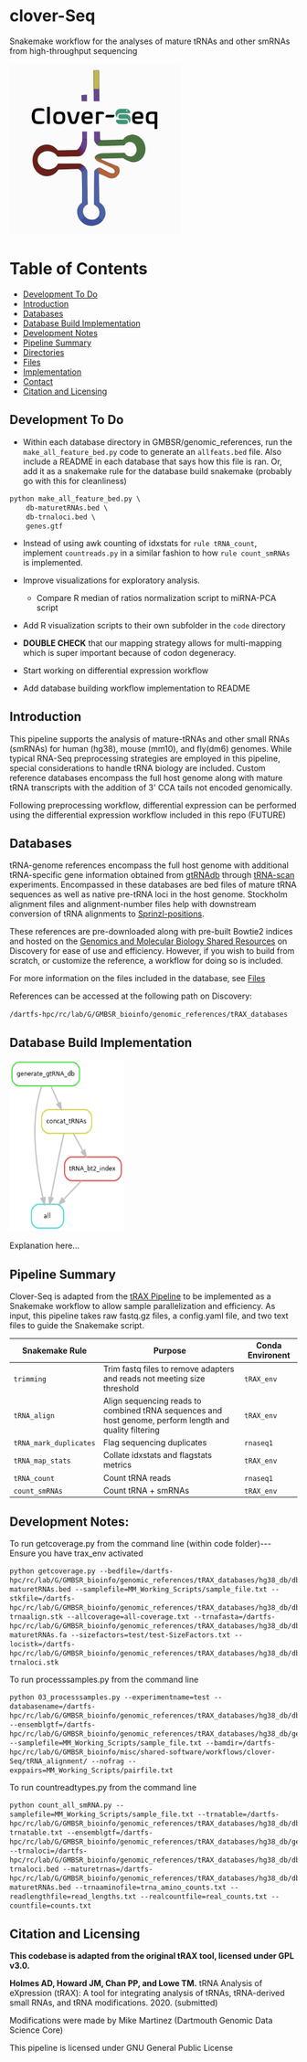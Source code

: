# clover-Seq
Snakemake workflow for the analyses of mature tRNAs and other smRNAs from high-throughput sequencing


<img src="img/CloverSeq_Logo.png" alt="Description" width="300" height="300"/>

# Table of Contents
- [Development To Do](#development_to_do)
- [Introduction](#introduction)
- [Databases](#databases)
- [Database Build Implementation](#database_build_implementation)
- [Development Notes](#development_notes)
- [Pipeline Summary](#pipeline_summary)
- [Directories](#directories)
- [Files](#files)
- [Implementation](#implementation)
- [Contact](#contact)
- [Citation and Licensing](#citation_and_licensing)


## Development To Do
- Within each database directory in GMBSR/genomic_references, run the `make_all_feature_bed.py` code to generate an `allfeats.bed` file. Also include a README in each database that says how this file is ran.
Or, add it as a snakemake rule for the database build snakemake (probably go with this for cleanliness)

```shell
python make_all_feature_bed.py \
    db-maturetRNAs.bed \
    db-trnaloci.bed \
    genes.gtf
```

- Instead of using awk counting of idxstats for `rule tRNA_count`, implement `countreads.py` in a similar fashion to how `rule count_smRNAs` is implemented.

- Improve visualizations for exploratory analysis. 
    - Compare R median of ratios normalization script to miRNA-PCA script

- Add R visualization scripts to their own subfolder in the `code` directory

- **DOUBLE CHECK** that our mapping strategy allows for multi-mapping which is super important because of codon degeneracy.

- Start working on differential expression workflow

- Add database building workflow implementation to README

## Introduction
This pipeline supports the analysis of mature-tRNAs and other small RNAs (smRNAs) for human (hg38), mouse (mm10), and fly(dm6) genomes. While typical RNA-Seq preprocessing strategies are employed in this pipeline, special considerations to handle tRNA biology are included. Custom reference databases encompass the full host genome along with mature tRNA transcripts with the addition of 3' CCA tails not encoded genomically. 

Following preprocessing workflow, differential expression can be performed using the differential expression workflow included in this repo (FUTURE)


## Databases
tRNA-genome references encompass the full host genome with additional tRNA-specific gene information obtained from [gtRNAdb](https://gtrnadb.ucsc.edu) through [tRNA-scan](https://lowelab.ucsc.edu/tRNAscan-SE/) experiments. Encompassed in these databases are bed files of mature tRNA sequences as well as native pre-tRNA loci in the host genome. Stockholm alignment files and alignment-number files help with downstream conversion of tRNA alignments to [Sprinzl-positions](http://polacek.dcbp.unibe.ch/publications/Holmes%20et%20al_tDR%20nomenclature_Nat.Meth_2023.pdf). 

These references are pre-downloaded along with pre-built Bowtie2 indices and hosted on the [Genomics and Molecular Biology Shared Resources](https://geiselmed.dartmouth.edu/gsr/) on Discovery for ease of use and efficiency. However, if you wish to build from scratch, or customize the reference, a workflow for doing so is included. 

For more information on the files included in the database, see [Files](#files)

References can be accessed at the following path on Discovery: 

`/dartfs-hpc/rc/lab/G/GMBSR_bioinfo/genomic_references/tRAX_databases`

## Database Build Implementation
<img src="img/database_rulegraph.png" alt="Description" width="200" height="300"/>

Explanation here...



## Pipeline Summary
Clover-Seq is adapted from the [tRAX Pipeline](https://github.com/UCSC-LoweLab/tRAX) to be implemented as a Snakemake workflow to allow sample parallelization and efficiency. As input, this pipeline takes raw fastq.gz files, a config.yaml file, and two text files to guide the Snakemake script.

|Snakemake Rule|Purpose|Conda Environent|
|--------------|-------|----------------|
|`trimming`|Trim fastq files to remove adapters and reads not meeting size threshold|`tRAX_env`|
|`tRNA_align`|Align sequencing reads to combined tRNA sequences and host genome, perform length and quality filtering|`tRAX_env`|
|`tRNA_mark_duplicates`|Flag sequencing duplicates|`rnaseq1`|
|`tRNA_map_stats`|Collate idxstats and flagstats metrics|`tRAX_env`|
|`tRNA_count`|Count tRNA reads|`rnaseq1`|
|`count_smRNAs`|Count tRNA + smRNAs|`tRAX_env`|



## Development Notes:

To run getcoverage.py from the command line (within code folder)--- Ensure you have trax_env activated
```shell
python getcoverage.py --bedfile=/dartfs-hpc/rc/lab/G/GMBSR_bioinfo/genomic_references/tRAX_databases/hg38_db/db-maturetRNAs.bed --samplefile=MM_Working_Scripts/sample_file.txt --stkfile=/dartfs-hpc/rc/lab/G/GMBSR_bioinfo/genomic_references/tRAX_databases/hg38_db/db-trnaalign.stk --allcoverage=all-coverage.txt --trnafasta=/dartfs-hpc/rc/lab/G/GMBSR_bioinfo/genomic_references/tRAX_databases/hg38_db/db-maturetRNAs.fa --sizefactors=test/test-SizeFactors.txt --locistk=/dartfs-hpc/rc/lab/G/GMBSR_bioinfo/genomic_references/tRAX_databases/hg38_db/db-trnaloci.stk 
```

To run processsamples.py from the command line
```shell
python 03_processsamples.py --experimentname=test --databasename=/dartfs-hpc/rc/lab/G/GMBSR_bioinfo/genomic_references/tRAX_databases/hg38_db/db --ensemblgtf=/dartfs-hpc/rc/lab/G/GMBSR_bioinfo/genomic_references/tRAX_databases/hg38_db/genes.gtf --samplefile=MM_Working_Scripts/sample_file.txt --bamdir=/dartfs-hpc/rc/lab/G/GMBSR_bioinfo/misc/shared-software/workflows/clover-Seq/tRNA_alignment/ --nofrag --exppairs=MM_Working_Scripts/pairfile.txt

```

To run countreadtypes.py from the command line
```shell
python count_all_smRNA.py --samplefile=MM_Working_Scripts/sample_file.txt --trnatable=/dartfs-hpc/rc/lab/G/GMBSR_bioinfo/genomic_references/tRAX_databases/hg38_db/db-trnatable.txt --ensemblgtf=/dartfs-hpc/rc/lab/G/GMBSR_bioinfo/genomic_references/tRAX_databases/hg38_db/genes.gtf --trnaloci=/dartfs-hpc/rc/lab/G/GMBSR_bioinfo/genomic_references/tRAX_databases/hg38_db/db-trnaloci.bed --maturetrnas=/dartfs-hpc/rc/lab/G/GMBSR_bioinfo/genomic_references/tRAX_databases/hg38_db/db-maturetRNAs.bed --trnaaminofile=trna_amino_counts.txt --readlengthfile=read_lengths.txt --realcountfile=real_counts.txt --countfile=counts.txt
```

## Citation and Licensing

**This codebase is adapted from the original tRAX tool, licensed under GPL v3.0.** 

**Holmes AD, Howard JM, Chan PP, and Lowe TM.** tRNA Analysis of eXpression (tRAX): A tool for integrating analysis of tRNAs, tRNA-derived small RNAs, and tRNA modifications. 2020. (submitted)

Modifications were made by Mike Martinez (Dartmouth Genomic Data Science Core)

This pipeline is licensed under GNU General Public License




